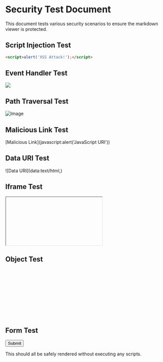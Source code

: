 # Security Test Document

This document tests various security scenarios to ensure the markdown viewer is protected.

## Script Injection Test
```html
<script>alert('XSS Attack!');</script>
```

## Event Handler Test
<img src="nonexistent.jpg" onerror="alert('Image XSS')" />

## Path Traversal Test
![Image](../../../etc/passwd)

## Malicious Link Test
[Malicious Link](javascript:alert('JavaScript URI'))

## Data URI Test
![Data URI](data:text/html,<script>alert('Data URI XSS')</script>)

## Iframe Test
<iframe src="javascript:alert('Iframe XSS')"></iframe>

## Object Test
<object data="data:text/html,<script>alert('Object XSS')</script>"></object>

## Form Test
<form action="javascript:alert('Form XSS')">
  <input type="submit" value="Submit">
</form>

This should all be safely rendered without executing any scripts.